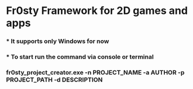 # Fr0sty Framework for 2D games and apps

### * It supports only Windows for now
### * To start run the command via console or terminal

### fr0sty_project_creator.exe -n PROJECT_NAME -a AUTHOR -p PROJECT_PATH -d DESCRIPTION
